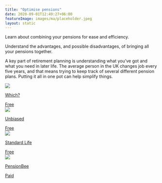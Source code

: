 ```yaml
---
title: "Optimise pensions"
date: 2020-09-01T12:49:27+06:00
featureImage: images/ma/placeholder.jpeg
layout: static
---
```


Learn about combining your pensions for ease and efficiency.

Understand the advantages, and possible disadvantages, of bringing all your pensions together.

A key part of retirement planning is understanding what you’ve got and what you need in later life. The average person in the UK changes job every five years, and that means trying to keep track of several different pension plans. Putting it all in one pot can help simplify things.

<a class="ma-link" href="https://www.which.co.uk/money/pensions-and-retirement/personal-pensions/should-i-combine-my-pensions-a79863g1pm14#headline_4"><div class="ma-card ma-card-Wealth"><div class="ma-icon"><img src ="/images/Icon-check - wealth - opacity.svg"/></div><div class="ma-name"><p>Which?</p></div><div class="ma-paid-text"><span>Free</span></div></div></a><a class="ma-link" href="https://www.unbiased.co.uk/discover/pensions-retirement/managing-a-pension/combining-your-pensions"><div class="ma-card ma-card-Wealth"><div class="ma-icon"><img src ="/images/Icon-check - wealth - opacity.svg"/></div><div class="ma-name"><p>Unbiased</p></div><div class="ma-paid-text"><span>Free</span></div></div></a><a class="ma-link" href="https://www.standardlife.co.uk/articles/article-page/combining-your-pensions"><div class="ma-card ma-card-Wealth"><div class="ma-icon"><img src ="/images/Icon-check - wealth - opacity.svg"/></div><div class="ma-name"><p>Standard Life</p></div><div class="ma-paid-text"><span>Free</span></div></div></a><a class="ma-link" href="https://www.pensionbee.com/"><div class="ma-card ma-card-Wealth"><div class="ma-icon"><img src ="/images/Icon-pound - wealth - opacity.svg"/></div><div class="ma-name"><p>PensionBee</p></div><div class="ma-paid-text"><span>Paid</span></div></div></a>  

<br/><br/>






